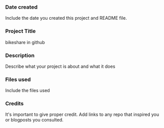 ### Date created
Include the date you created this project and README file.

### Project Title
bikeshare in github

### Description
Describe what your project is about and what it does

### Files used
Include the files used

### Credits
It's important to give proper credit. Add links to any repo that inspired you or blogposts you consulted.

